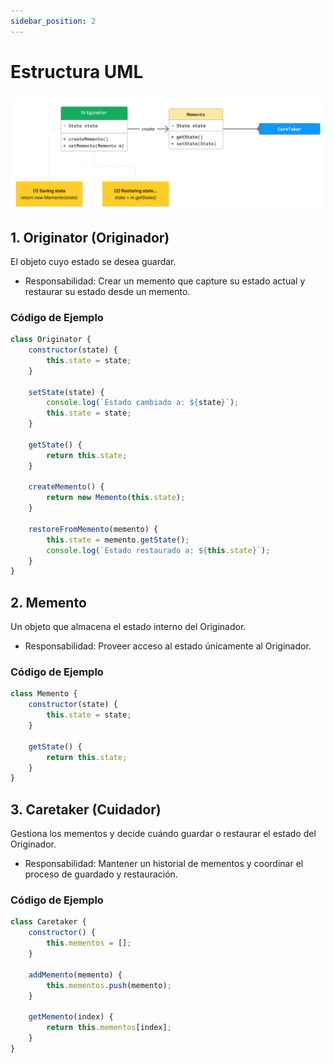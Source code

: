 ```yaml
---
sidebar_position: 2
---
```

 # Estructura UML
![Diagrama](./img/image.png)

## 1. Originator (Originador)
El objeto cuyo estado se desea guardar.
 - Responsabilidad: Crear un memento que capture su estado actual y restaurar su estado desde un memento.

### Código de Ejemplo
```js
class Originator {
    constructor(state) {
        this.state = state;
    }

    setState(state) {
        console.log(`Estado cambiado a: ${state}`);
        this.state = state;
    }

    getState() {
        return this.state;
    }

    createMemento() {
        return new Memento(this.state);
    }

    restoreFromMemento(memento) {
        this.state = memento.getState();
        console.log(`Estado restaurado a: ${this.state}`);
    }
}
```

## 2. Memento
Un objeto que almacena el estado interno del Originador.
 - Responsabilidad: Proveer acceso al estado únicamente al Originador.

### Código de Ejemplo
```js
class Memento {
    constructor(state) {
        this.state = state;
    }

    getState() {
        return this.state;
    }
}
```

## 3. Caretaker (Cuidador)
Gestiona los mementos y decide cuándo guardar o restaurar el estado del Originador.
 - Responsabilidad: Mantener un historial de mementos y coordinar el proceso de guardado y restauración.

### Código de Ejemplo
```js
class Caretaker {
    constructor() {
        this.mementos = [];
    }

    addMemento(memento) {
        this.mementos.push(memento);
    }

    getMemento(index) {
        return this.mementos[index];
    }
}
```
